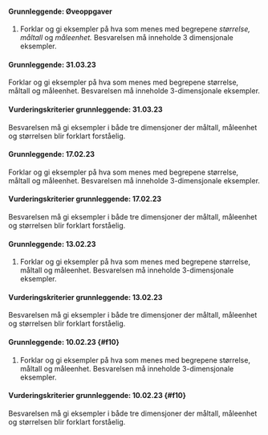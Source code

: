 #### Grunnleggende:  Øveoppgaver

1. Forklar og gi eksempler på hva som menes med begrepene *størrelse,
    måltall* og *måleenhet.* Besvarelsen må inneholde 3 dimensjonale
    eksempler.

#### Grunnleggende:  31.03.23

Forklar og gi eksempler på hva som menes med begrepene størrelse, måltall og måleenhet. Besvarelsen må inneholde 3-dimensjonale eksempler.

#### Vurderingskriterier grunnleggende:  31.03.23

Besvarelsen må gi eksempler i både tre dimensjoner der måltall, måleenhet og størrelsen blir forklart forståelig.

#### Grunnleggende:  17.02.23

Forklar og gi eksempler på hva som menes med begrepene størrelse, måltall og måleenhet. Besvarelsen må inneholde 3-dimensjonale eksempler.

#### Vurderingskriterier grunnleggende:  17.02.23

Besvarelsen må gi eksempler i både tre dimensjoner der måltall, måleenhet og størrelsen blir forklart forståelig.

#### Grunnleggende:  13.02.23

1. Forklar og gi eksempler på hva som menes med begrepene størrelse, måltall og måleenhet. Besvarelsen må inneholde 3-dimensjonale eksempler.

#### Vurderingskriterier grunnleggende:  13.02.23

Besvarelsen må gi eksempler i både tre dimensjoner der måltall, måleenhet og størrelsen blir forklart forståelig.

#### Grunnleggende:  10.02.23 {#f10}

1. Forklar og gi eksempler på hva som menes med begrepene størrelse, måltall og måleenhet. Besvarelsen må inneholde 3-dimensjonale eksempler.

#### Vurderingskriterier grunnleggende:  10.02.23 {#f10}

Besvarelsen må gi eksempler i både tre dimensjoner der måltall, måleenhet og størrelsen blir forklart forståelig.

